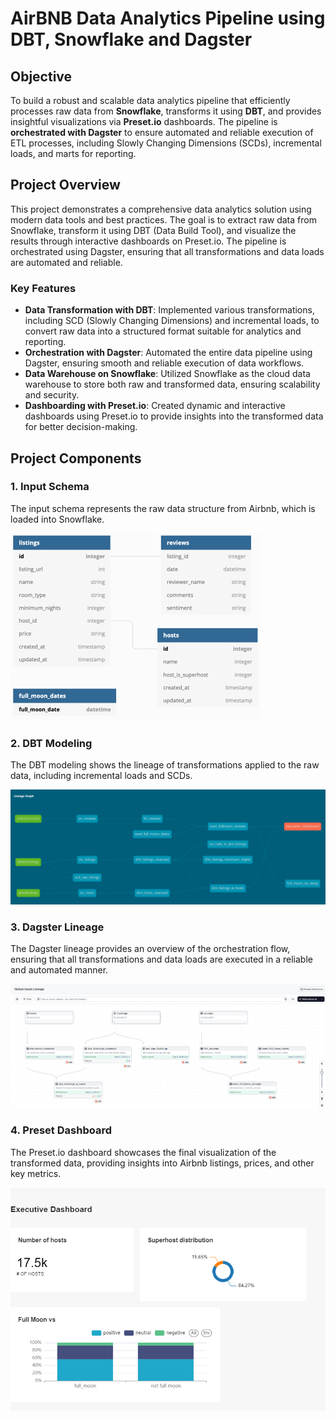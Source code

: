 # AirBNB Data Analytics Pipeline using DBT, Snowflake and Dagster

## Objective

To build a robust and scalable data analytics pipeline that efficiently processes raw data from **Snowflake**, transforms it using **DBT**, and provides insightful visualizations via **Preset.io** dashboards. The pipeline is **orchestrated with Dagster** to ensure automated and reliable execution of ETL processes, including Slowly Changing Dimensions (SCDs), incremental loads, and marts for reporting.

## Project Overview

This project demonstrates a comprehensive data analytics solution using modern data tools and best practices. The goal is to extract raw data from Snowflake, transform it using DBT (Data Build Tool), and visualize the results through interactive dashboards on Preset.io. The pipeline is orchestrated using Dagster, ensuring that all transformations and data loads are automated and reliable.

### Key Features

- **Data Transformation with DBT**: Implemented various transformations, including SCD (Slowly Changing Dimensions) and incremental loads, to convert raw data into a structured format suitable for analytics and reporting.
- **Orchestration with Dagster**: Automated the entire data pipeline using Dagster, ensuring smooth and reliable execution of data workflows.
- **Data Warehouse on Snowflake**: Utilized Snowflake as the cloud data warehouse to store both raw and transformed data, ensuring scalability and security.
- **Dashboarding with Preset.io**: Created dynamic and interactive dashboards using Preset.io to provide insights into the transformed data for better decision-making.


## Project Components

### 1. Input Schema
The input schema represents the raw data structure from Airbnb, which is loaded into Snowflake.

<img src="dbt_core/assets/input_schema.png" alt="Input Schema" height="300">

### 2. DBT Modeling
The DBT modeling shows the lineage of transformations applied to the raw data, including incremental loads and SCDs.

![Model](dbt_core/assets/dbt_modeling.png)

### 3. Dagster Lineage
The Dagster lineage provides an overview of the orchestration flow, ensuring that all transformations and data loads are executed in a reliable and automated manner.

![Lineage](dbt_core/assets/dagster_lineage.png)

### 4. Preset Dashboard
The Preset.io dashboard showcases the final visualization of the transformed data, providing insights into Airbnb listings, prices, and other key metrics.

![Schema](dbt_core/assets/dashboard.png)





